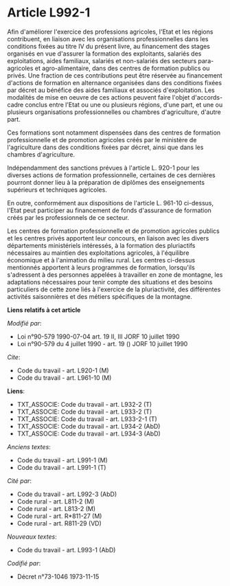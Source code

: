 # Article L992-1

Afin d'améliorer l'exercice des professions agricoles, l'Etat et les régions contribuent, en liaison avec les organisations
professionnelles dans les conditions fixées au titre IV du présent livre, au financement des stages organisés en vue
d'assurer la formation des exploitants, salariés des exploitations, aides familiaux, salariés et non-salariés des secteurs
para-agricoles et agro-alimentaire, dans des centres de formation publics ou privés. Une fraction de ces contributions peut
être réservée au financement d'actions de formation en alternance organisées dans des conditions fixées par décret au
bénéfice des aides familiaux et associés d'exploitation. Les modalités de mise en oeuvre de ces actions peuvent faire l'objet
d'accords-cadre conclus entre l'Etat ou une ou plusieurs régions, d'une part, et une ou plusieurs organisations
professionnelles ou chambres d'agriculture, d'autre part.

Ces formations sont notamment dispensées dans des centres de formation professionnelle et de promotion agricoles créés par le
ministère de l'agriculture dans des conditions fixées par décret, ainsi que dans les chambres d'agriculture.

Indépendamment des sanctions prévues à l'article L. 920-1 pour les diverses actions de formation professionnelle, certaines
de ces dernières pourront donner lieu à la préparation de diplômes des enseignements supérieurs et techniques agricoles.

En outre, conformément aux dispositions de l'article L. 961-10 ci-dessus, l'Etat peut participer au financement de fonds
d'assurance de formation créés par les professionnels de ce secteur.

Les centres de formation professionnelle et de promotion agricoles publics et les centres privés apportent leur concours, en
liaison avec les divers départements ministériels intéressés, à la formation des pluriactifs nécessaires au maintien des
exploitations agricoles, à l'équilibre économique et à l'animation du milieu rural. Les centres ci-dessus mentionnés
apportent à leurs programmes de formation, lorsqu'ils s'adressent à des personnes appelées à travailler en zone de montagne,
les adaptations nécessaires pour tenir compte des situations et des besoins particuliers de cette zone liés à l'exercice de
la pluriactivité, des différentes activités saisonnières et des métiers spécifiques de la montagne.

**Liens relatifs à cet article**

_Modifié par_:

  - Loi n°90-579 1990-07-04 art. 19 II, III JORF 10 juillet 1990
  - Loi n°90-579 du 4 juillet 1990 - art. 19 () JORF 10 juillet 1990

_Cite_:

  - Code du travail - art. L920-1 (M)
  - Code du travail - art. L961-10 (M)

**Liens**:

  - TXT_ASSOCIE: Code du travail - art. L932-2 (T)
  - TXT_ASSOCIE: Code du travail - art. L933-2 (T)
  - TXT_ASSOCIE: Code du travail - art. L933-2-1 (T)
  - TXT_ASSOCIE: Code du travail - art. L934-2 (AbD)
  - TXT_ASSOCIE: Code du travail - art. L934-3 (AbD)

_Anciens textes_:

  - Code du travail - art. L991-1 (M)
  - Code du travail - art. L991-1 (T)

_Cité par_:

  - Code du travail - art. L992-3 (AbD)
  - Code rural - art. L811-2 (M)
  - Code rural - art. L813-2 (M)
  - Code rural - art. R*811-27 (M)
  - Code rural - art. R811-29 (VD)

_Nouveaux textes_:

  - Code du travail - art. L993-1 (AbD)

_Codifié par_:

  - Décret n°73-1046 1973-11-15
